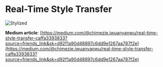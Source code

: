 # Real-Time Style Transfer

![Stylized](https://github.com/cpuguy96/real-time-style-transfer/blob/master/stylized.gif)

**Medium article**: 
[https://medium.com/@chimezie.iwuanyanwu/real-time-style-transfer-caffa3393833?source=friends_link&sk=d92f1a90d48897c6dd9e1267aa787f2e](https://medium.com/@chimezie.iwuanyanwu/real-time-style-transfer-caffa3393833?source=friends_link&sk=d92f1a90d48897c6dd9e1267aa787f2e)
